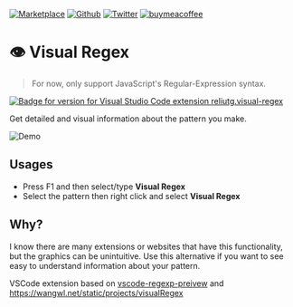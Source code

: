[![Marketplace](https://img.shields.io/visual-studio-marketplace/i/reliutg.visual-regex)](https://marketplace.visualstudio.com/items?itemName=reliutg.visual-regex)
[![Github](https://img.shields.io/github/stars/eliutdev/visual-regex?style=social)](https://github.com/eliutdev/visual-regex)
[![Twitter](https://img.shields.io/twitter/follow/eliutdev?style=social)](https://twitter.com/eliutdev)
[![buymeacoffee](https://img.shields.io/badge/buymeacoffee-%24-yellow)](https://www.buymeacoffee.com/eliut505)

# 👁️ Visual Regex

> For now, only support JavaScript's Regular-Expression syntax.

[![Badge for version for Visual Studio Code extension reliutg.visual-regex](https://vsmarketplacebadge.apphb.com/version/reliutg.visual-regex.svg)](https://marketplace.visualstudio.com/items?itemName=reliutg.visual-regex)


Get detailed and visual information about the pattern you make.

![Demo](https://user-images.githubusercontent.com/63687573/135662437-dc43781b-60c9-4e28-bb8f-f0f6ba515516.gif)

## Usages
- Press F1 and then select/type **Visual Regex**
- Select the pattern then right click and select **Visual Regex**


## Why?
I know there are many extensions or websites that have this functionality, but the graphics can be unintuitive. Use this alternative if you want to see easy to understand information about your pattern.

VSCode extension based on [vscode-regexp-preivew](https://marketplace.visualstudio.com/items?itemName=le0zh.vscode-regexp-preivew) and https://wangwl.net/static/projects/visualRegex

